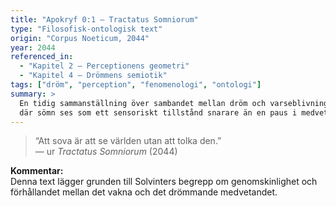 ```yaml
---
title: "Apokryf 0:1 – Tractatus Somniorum"
type: "Filosofisk-ontologisk text"
origin: "Corpus Noeticum, 2044"
year: 2044
referenced_in:
  - "Kapitel 2 – Perceptionens geometri"
  - "Kapitel 4 – Drömmens semiotik"
tags: ["dröm", "perception", "fenomenologi", "ontologi"]
summary: >
  En tidig sammanställning över sambandet mellan dröm och varseblivning,
  där sömn ses som ett sensoriskt tillstånd snarare än en paus i medvetandet.
---
```

> “Att sova är att se världen utan att tolka den.”  
> — ur *Tractatus Somniorum* (2044)

**Kommentar:**  
Denna text lägger grunden till Solvinters begrepp om genomskinlighet och 
förhållandet mellan det vakna och det drömmande medvetandet.
